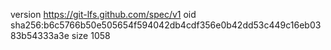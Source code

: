 version https://git-lfs.github.com/spec/v1
oid sha256:b6c5766b50e505654f594042db4cdf356e0b42dd53c449c16eb0383b54333a3e
size 1058
